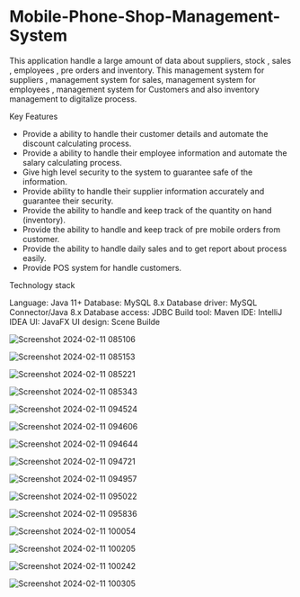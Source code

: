 # Mobile-Phone-Shop-Management-System

This application handle a large amount of data about suppliers, stock , sales , employees , pre orders and inventory.
This management system for suppliers , management system for sales, management system for employees , management system
for Customers and also inventory management to digitalize process.

Key Features

 * Provide a ability to handle their customer details and automate the discount calculating process.
 * Provide a ability to handle their employee information and automate the salary calculating process.
 * Give high level security to the system to guarantee safe of the information.
 * Provide ability to handle their supplier information accurately and guarantee their security.
 * Provide the ability to handle and keep track of the quantity on hand (inventory).
 * Provide the ability to handle and keep track of pre mobile orders from customer.
 * Provide the ability to handle daily sales and to get report about process easily.
 * Provide POS system for handle customers.

Technology stack

Language: Java 11+
Database: MySQL 8.x
Database driver: MySQL Connector/Java 8.x
Database access: JDBC
Build tool: Maven
IDE: IntelliJ IDEA
UI: JavaFX
UI design: Scene Builde



![Screenshot 2024-02-11 085106](https://github.com/chamithKavinda/Mobile-Phone-Shop-Management-System/assets/139870167/d7bbe5b2-c036-42b1-abdd-2fde56f0fac3)

![Screenshot 2024-02-11 085153](https://github.com/chamithKavinda/Mobile-Phone-Shop-Management-System/assets/139870167/eea91da3-df92-440d-a9b8-90ff4866806e)

![Screenshot 2024-02-11 085221](https://github.com/chamithKavinda/Mobile-Phone-Shop-Management-System/assets/139870167/0d5d7a89-f20e-4efa-8e28-d93d5ae51567)

![Screenshot 2024-02-11 085343](https://github.com/chamithKavinda/Mobile-Phone-Shop-Management-System/assets/139870167/5aa05d02-9ca4-4b62-9987-7a9e74b054d3)

![Screenshot 2024-02-11 094524](https://github.com/chamithKavinda/Mobile-Phone-Shop-Management-System/assets/139870167/9c446aae-853c-4f72-9ff0-200a5e5012db)

![Screenshot 2024-02-11 094606](https://github.com/chamithKavinda/Mobile-Phone-Shop-Management-System/assets/139870167/45b92a41-fcf6-4c44-a002-1434991a4221)

![Screenshot 2024-02-11 094644](https://github.com/chamithKavinda/Mobile-Phone-Shop-Management-System/assets/139870167/a0dc65f8-9fe8-44ce-8e15-6159aa86b859)

![Screenshot 2024-02-11 094721](https://github.com/chamithKavinda/Mobile-Phone-Shop-Management-System/assets/139870167/9d4959da-42bf-4a8c-8578-27308e0b89bc)

![Screenshot 2024-02-11 094957](https://github.com/chamithKavinda/Mobile-Phone-Shop-Management-System/assets/139870167/32178af1-be2a-49d7-9888-22a0477ce7ae)

![Screenshot 2024-02-11 095022](https://github.com/chamithKavinda/Mobile-Phone-Shop-Management-System/assets/139870167/2b8113bb-6250-49c3-96f8-a5f3e5c98158)

![Screenshot 2024-02-11 095836](https://github.com/chamithKavinda/Mobile-Phone-Shop-Management-System/assets/139870167/72f8bc07-64ce-43ae-b6ab-320507a44f87)

![Screenshot 2024-02-11 100054](https://github.com/chamithKavinda/Mobile-Phone-Shop-Management-System/assets/139870167/9ee8636e-7a46-4ff9-bd68-0254bbb33ca8)

![Screenshot 2024-02-11 100205](https://github.com/chamithKavinda/Mobile-Phone-Shop-Management-System/assets/139870167/576d976c-8e56-4983-b209-d2d5604707a0)

![Screenshot 2024-02-11 100242](https://github.com/chamithKavinda/Mobile-Phone-Shop-Management-System/assets/139870167/7bed440b-e731-4a08-bf8a-f2eacb121970)

![Screenshot 2024-02-11 100305](https://github.com/chamithKavinda/Mobile-Phone-Shop-Management-System/assets/139870167/16e522b9-f0a1-43a6-b33a-343bed117d59)
